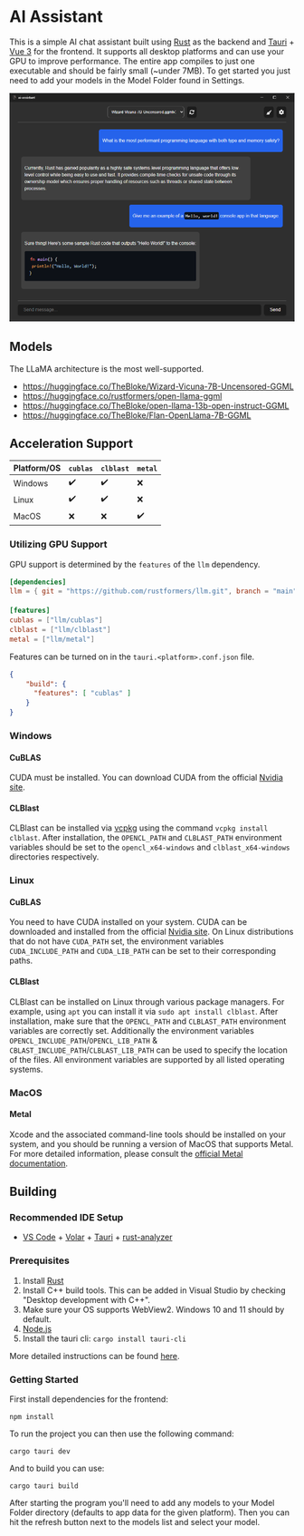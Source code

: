 # AI Assistant

This is a simple AI chat assistant built using [Rust](https://www.rust-lang.org/) as the backend and [Tauri](https://tauri.app/) + [Vue 3](https://vuejs.org/) for the frontend. It supports all desktop platforms and can use your GPU to improve performance. The entire app compiles to just one executable and should be fairly small (~under 7MB). To get started you just need to add your models in the Model Folder found in Settings.

![ai-assistant screenshot](screenshot3.png)


## Models

The LLaMA architecture is the most well-supported.

* https://huggingface.co/TheBloke/Wizard-Vicuna-7B-Uncensored-GGML
* https://huggingface.co/rustformers/open-llama-ggml
* https://huggingface.co/TheBloke/open-llama-13b-open-instruct-GGML
* https://huggingface.co/TheBloke/Flan-OpenLlama-7B-GGML


## Acceleration Support

| Platform/OS | `cublas`           | `clblast`          | `metal`            |
| ----------- | ------------------ | ------------------ | ------------------ |
| Windows     | :heavy_check_mark: | :heavy_check_mark: | :x:                |
| Linux       | :heavy_check_mark: | :heavy_check_mark: | :x:                |
| MacOS       | :x:                | :x:                | :heavy_check_mark: |

### Utilizing GPU Support

GPU support is determined by the `features` of the `llm` dependency.

```toml
[dependencies]
llm = { git = "https://github.com/rustformers/llm.git", branch = "main" }

[features]
cublas = ["llm/cublas"]
clblast = ["llm/clblast"]
metal = ["llm/metal"] 
```

Features can be turned on in the `tauri.<platform>.conf.json` file.

```json
{
    "build": {
      "features": [ "cublas" ]
    }
}
```

### Windows

#### CuBLAS

CUDA must be installed. You can download CUDA from the official [Nvidia site](https://developer.nvidia.com/cuda-downloads).

#### CLBlast

CLBlast can be installed via [vcpkg](https://vcpkg.io/en/getting-started.html) using the command `vcpkg install clblast`. After installation, the `OPENCL_PATH` and `CLBLAST_PATH` environment variables should be set to the `opencl_x64-windows` and `clblast_x64-windows` directories respectively.

### Linux

#### CuBLAS

You need to have CUDA installed on your system. CUDA can be downloaded and installed from the official [Nvidia site](https://developer.nvidia.com/cuda-downloads). On Linux distributions that do not have `CUDA_PATH` set, the environment variables `CUDA_INCLUDE_PATH` and `CUDA_LIB_PATH` can be set to their corresponding paths.

#### CLBlast

CLBlast can be installed on Linux through various package managers. For example, using `apt` you can install it via `sudo apt install clblast`. After installation, make sure that the `OPENCL_PATH` and `CLBLAST_PATH` environment variables are correctly set. Additionally the environment variables `OPENCL_INCLUDE_PATH`/`OPENCL_LIB_PATH` & `CBLAST_INCLUDE_PATH`/`CLBLAST_LIB_PATH` can be used to specify the location of the files. All environment variables are supported by all listed operating systems.

### MacOS

#### Metal

Xcode and the associated command-line tools should be installed on your system, and you should be running a version of MacOS that supports Metal. For more detailed information, please consult the [official Metal documentation](https://developer.apple.com/metal/).


## Building

### Recommended IDE Setup

- [VS Code](https://code.visualstudio.com/) + [Volar](https://marketplace.visualstudio.com/items?itemName=Vue.volar) + [Tauri](https://marketplace.visualstudio.com/items?itemName=tauri-apps.tauri-vscode) + [rust-analyzer](https://marketplace.visualstudio.com/items?itemName=rust-lang.rust-analyzer)

### Prerequisites

1. Install [Rust](https://www.rust-lang.org/)
2. Install C++ build tools. This can be added in Visual Studio by checking "Desktop development with C++".
3. Make sure your OS supports WebView2. Windows 10 and 11 should by default.
4. [Node.js](https://nodejs.org/en)
5. Install the tauri cli: `cargo install tauri-cli`

More detailed instructions can be found [here](https://tauri.app/v1/guides/getting-started/prerequisites).

### Getting Started

First install dependencies for the frontend:

```
npm install
```

To run the project you can then use the following command:

```
cargo tauri dev
```

And to build you can use:

```
cargo tauri build
```

After starting the program you'll need to add any models to your Model Folder directory (defaults to app data for the given platform). Then you can hit the refresh button next to the models list and select your model.
